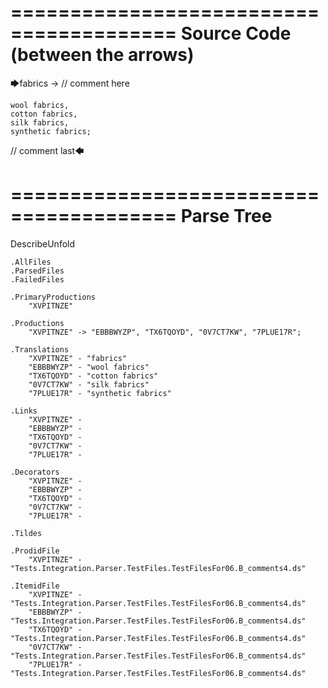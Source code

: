 ========================================
Source Code (between the arrows)
========================================

🡆fabrics -> // comment here

    wool fabrics,
    cotton fabrics,
    silk fabrics,
    synthetic fabrics;

// comment last🡄

========================================
Parse Tree
========================================
DescribeUnfold

    .AllFiles
    .ParsedFiles
    .FailedFiles

    .PrimaryProductions
        "XVPITNZE" 

    .Productions
        "XVPITNZE" -> "EBBBWYZP", "TX6TQOYD", "0V7CT7KW", "7PLUE17R";

    .Translations
        "XVPITNZE" - "fabrics"
        "EBBBWYZP" - "wool fabrics"
        "TX6TQOYD" - "cotton fabrics"
        "0V7CT7KW" - "silk fabrics"
        "7PLUE17R" - "synthetic fabrics"

    .Links
        "XVPITNZE" - 
        "EBBBWYZP" - 
        "TX6TQOYD" - 
        "0V7CT7KW" - 
        "7PLUE17R" - 

    .Decorators
        "XVPITNZE" - 
        "EBBBWYZP" - 
        "TX6TQOYD" - 
        "0V7CT7KW" - 
        "7PLUE17R" - 

    .Tildes

    .ProdidFile
        "XVPITNZE" - "Tests.Integration.Parser.TestFiles.TestFilesFor06.B_comments4.ds"

    .ItemidFile
        "XVPITNZE" - "Tests.Integration.Parser.TestFiles.TestFilesFor06.B_comments4.ds"
        "EBBBWYZP" - "Tests.Integration.Parser.TestFiles.TestFilesFor06.B_comments4.ds"
        "TX6TQOYD" - "Tests.Integration.Parser.TestFiles.TestFilesFor06.B_comments4.ds"
        "0V7CT7KW" - "Tests.Integration.Parser.TestFiles.TestFilesFor06.B_comments4.ds"
        "7PLUE17R" - "Tests.Integration.Parser.TestFiles.TestFilesFor06.B_comments4.ds"

